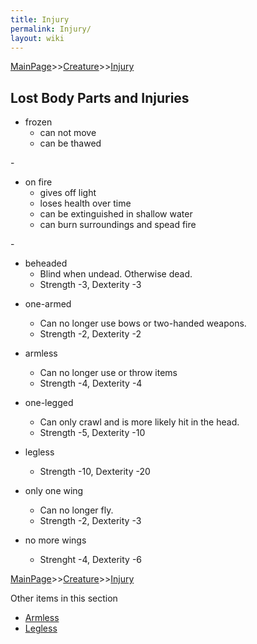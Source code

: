 ```yaml
---
title: Injury
permalink: Injury/
layout: wiki
---
```


[MainPage](/keeperrl_wiki/ "wikilink")>>[Creature](/keeperrl_wiki/Creature "wikilink")>>[Injury](/keeperrl_wiki/Injury "wikilink")

Lost Body Parts and Injuries
----------------------------

-   frozen
    -   can not move
    -   can be thawed

<!-- -->-

-   on fire
    -   gives off light
    -   loses health over time
	-   can be extinguished in shallow water
	-   can burn surroundings and spead fire

<!-- -->-

-   beheaded
    -   Blind when undead. Otherwise dead.
    -   Strength -3, Dexterity -3

<!-- -->

-   one-armed
    -   Can no longer use bows or two-handed weapons.
    -   Strength -2, Dexterity -2
	
-   armless
    -   Can no longer use or throw items
    -   Strength -4, Dexterity -4

<!-- -->

-   one-legged
    -   Can only crawl and is more likely hit in the head.
    -   Strength -5, Dexterity -10
	
-   legless
    -   Strength -10, Dexterity -20

<!-- -->

-   only one wing
    -   Can no longer fly.
    -   Strength -2, Dexterity -3
	
-   no more wings
    -   Strenght -4, Dexterity -6

[MainPage](/keeperrl_wiki/ "wikilink")>>[Creature](/keeperrl_wiki/Creature "wikilink")>>[Injury](/keeperrl_wiki/Injury "wikilink")

Other items in this section
-    [Armless](/keeperrl_wiki/Armless "wikilink")
-    [Legless](/keeperrl_wiki/Legless "wikilink")
